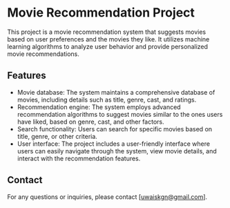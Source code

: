 # Movie Recommendation Project

This project is a movie recommendation system that suggests movies based on user preferences and the movies they like. It utilizes machine learning algorithms to analyze user behavior and provide personalized movie recommendations.

## Features

- Movie database: The system maintains a comprehensive database of movies, including details such as title, genre, cast, and ratings.
- Recommendation engine: The system employs advanced recommendation algorithms to suggest movies similar to the ones users have liked, based on genre, cast, and other factors.
- Search functionality: Users can search for specific movies based on title, genre, or other criteria.
- User interface: The project includes a user-friendly interface where users can easily navigate through the system, view movie details, and interact with the recommendation features.

## Contact

For any questions or inquiries, please contact [uwaiskgn@gmail.com].

